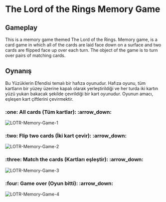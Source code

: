 # The Lord of the Rings Memory Game

## Gameplay

This is a memory game themed The Lord of the Rings. Memory game, is a card game in which all of the cards are laid face down on a surface and two cards are flipped face up over each turn. The object of the game is to turn over pairs of matching cards.

## Oynanış

Bu Yüzüklerin Efendisi temalı bir hafıza oyunudur. Hafıza oyunu, tüm kartların bir yüzey üzerine kapalı olarak yerleştirildiği ve her turda iki kartın yüzü yukarı bakacak şekilde çevrildiği bir kart oyunudur. Oyunun amacı, eşleşen kart çiftlerini çevirmektir.

<h3>:one: All cards (Tüm kartlar): :arrow_down:</h3>
<p align="center"></p>

![LOTR-Memory-Game-1](https://user-images.githubusercontent.com/91262816/185388931-76406e87-3b0d-4577-aca4-316ff4dcbe7a.png)

<h3>:two: Flip two cards (İki kart çevir): :arrow_down:</h3>
<p align="center"></p>

![LOTR-Memory-Game-2](https://user-images.githubusercontent.com/91262816/185389158-42f21d45-2619-416c-917b-fafd56e1522b.png)

<h3>:three: Match the cards (Kartları eşleştir): :arrow_down:</h3>
<p align="center"></p>

![LOTR-Memory-Game-3](https://user-images.githubusercontent.com/91262816/185389199-35811cad-e9ea-46d4-b229-aa8f2b5f7a50.png)

<h3>:four: Game over (Oyun bitti): :arrow_down:</h3>
<p align="center"></p>

![LOTR-Memory-Game-4](https://user-images.githubusercontent.com/91262816/185696578-b4dac6c6-808d-4dfa-8f06-a7b69db16060.png)
